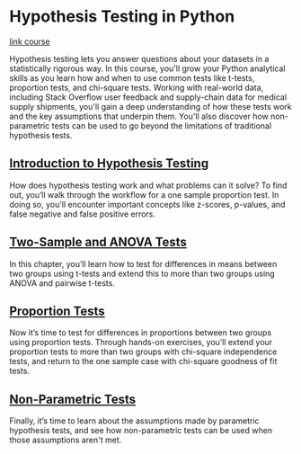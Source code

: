 # Hypothesis Testing in Python

[link course](https://app.datacamp.com/learn/courses/hypothesis-testing-in-python)

Hypothesis testing lets you answer questions about your datasets in a statistically rigorous way. In this course, you'll grow your Python analytical skills as you learn how and when to use common tests like t-tests, proportion tests, and chi-square tests. Working with real-world data, including Stack Overflow user feedback and supply-chain data for medical supply shipments, you'll gain a deep understanding of how these tests work and the key assumptions that underpin them. You'll also discover how non-parametric tests can be used to go beyond the limitations of traditional hypothesis tests.

## [Introduction to Hypothesis Testing](./01_introduction_to_hypothesis_testing/)

How does hypothesis testing work and what problems can it solve? To find out, you’ll walk through the workflow for a one sample proportion test. In doing so, you'll encounter important concepts like z-scores, p-values, and false negative and false positive errors. 

## [Two-Sample and ANOVA Tests](./02_two_sample_and_anova_tests/)

In this chapter, you’ll learn how to test for differences in means between two groups using t-tests and extend this to more than two groups using ANOVA and pairwise t-tests. 

## [Proportion Tests](./03_proportion_tests/)

Now it’s time to test for differences in proportions between two groups using proportion tests. Through hands-on exercises, you’ll extend your proportion tests to more than two groups with chi-square independence tests, and return to the one sample case with chi-square goodness of fit tests. 

## [Non-Parametric Tests](./04_non_parametric_tests/)

Finally, it’s time to learn about the assumptions made by parametric hypothesis tests, and see how non-parametric tests can be used when those assumptions aren't met. 